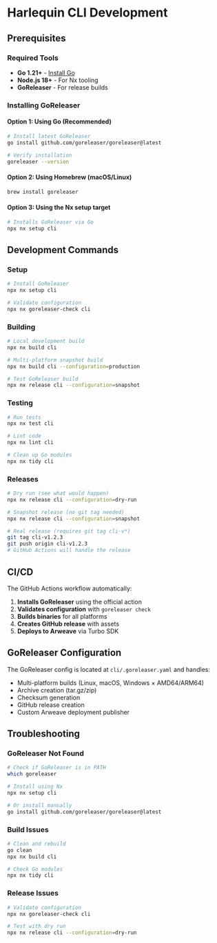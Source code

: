 # Harlequin CLI Development

## Prerequisites

### Required Tools
- **Go 1.21+** - [Install Go](https://golang.org/doc/install)
- **Node.js 18+** - For Nx tooling
- **GoReleaser** - For release builds

### Installing GoReleaser

#### Option 1: Using Go (Recommended)
```bash
# Install latest GoReleaser
go install github.com/goreleaser/goreleaser@latest

# Verify installation
goreleaser --version
```

#### Option 2: Using Homebrew (macOS/Linux)
```bash
brew install goreleaser
```

#### Option 3: Using the Nx setup target
```bash
# Installs GoReleaser via Go
npx nx setup cli
```

## Development Commands

### Setup
```bash
# Install GoReleaser
npx nx setup cli

# Validate configuration
npx nx goreleaser-check cli
```

### Building
```bash
# Local development build
npx nx build cli

# Multi-platform snapshot build
npx nx build cli --configuration=production

# Test GoReleaser build
npx nx release cli --configuration=snapshot
```

### Testing
```bash
# Run tests
npx nx test cli

# Lint code
npx nx lint cli

# Clean up Go modules
npx nx tidy cli
```

### Releases
```bash
# Dry run (see what would happen)
npx nx release cli --configuration=dry-run

# Snapshot release (no git tag needed)
npx nx release cli --configuration=snapshot

# Real release (requires git tag cli-v*)
git tag cli-v1.2.3
git push origin cli-v1.2.3
# GitHub Actions will handle the release
```

## CI/CD

The GitHub Actions workflow automatically:
1. **Installs GoReleaser** using the official action
2. **Validates configuration** with `goreleaser check`
3. **Builds binaries** for all platforms
4. **Creates GitHub release** with assets
5. **Deploys to Arweave** via Turbo SDK

## GoReleaser Configuration

The GoReleaser config is located at `cli/.goreleaser.yaml` and handles:
- Multi-platform builds (Linux, macOS, Windows × AMD64/ARM64)
- Archive creation (tar.gz/zip)
- Checksum generation
- GitHub release creation
- Custom Arweave deployment publisher

## Troubleshooting

### GoReleaser Not Found
```bash
# Check if GoReleaser is in PATH
which goreleaser

# Install using Nx
npx nx setup cli

# Or install manually
go install github.com/goreleaser/goreleaser@latest
```

### Build Issues
```bash
# Clean and rebuild
go clean
npx nx build cli

# Check Go modules
npx nx tidy cli
```

### Release Issues
```bash
# Validate configuration
npx nx goreleaser-check cli

# Test with dry run
npx nx release cli --configuration=dry-run
```
